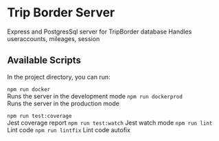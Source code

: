 # Trip Border Server
Express and PostgresSql server for TripBorder database
Handles useraccounts, mileages, session


## Available Scripts

In the project directory, you can run:

```npm run docker```  
Runs the server in the development mode
```npm run dockerprod```  
Runs the server in the production mode

```npm run test:coverage```  
Jest coverage report
```npm run test:watch```
Jest watch mode
```npm run lint```
Lint code
```npm run lintfix```
Lint code autofix